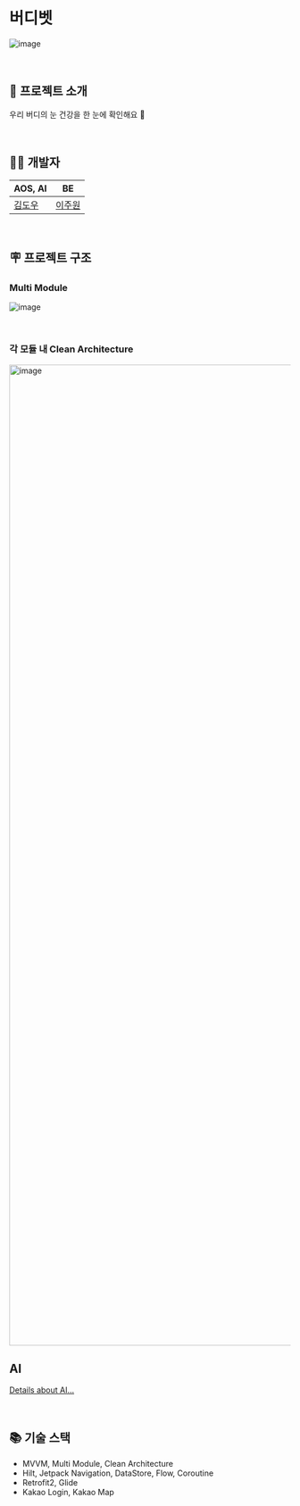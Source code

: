 
# 버디벳

![image](https://github.com/nocap-stone-design/buddyvet_AOS/assets/109224863/667209a9-07ab-4311-81a6-6a2b607aa1b3)

<br>

## 🌸 프로젝트 소개

우리 버디의 눈 건강을 한 눈에 확인해요 🐾

<br>

## 👩‍💻 개발자

| AOS, AI | BE |
| --- | --- |
| [김도우](https://github.com/KDW03) | [이주원](https://github.com/jujuwon) |
  

<br>

## 🪧 프로젝트 구조

### Multi Module 

![image](https://github.com/nocap-stone-design/buddyvet_AOS/assets/109224863/f13ff8d9-868e-4885-af76-35d845d84c93)




<br>

### 각 모듈 내 Clean Architecture
<img width="1758" alt="image" src="https://github.com/nocap-stone-design/buddyvet_AOS/assets/109224863/82c1bcb0-d332-4ef6-badc-0fbb30bf389f">

<br>

## AI 

[Details about AI...](https://velog.io/@kingdo/Mineme-AI-detailed-information)

<br>

## 📚 기술 스택
- MVVM, Multi Module, Clean Architecture
- Hilt, Jetpack Navigation, DataStore, Flow, Coroutine
- Retrofit2, Glide
- Kakao Login, Kakao Map
